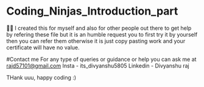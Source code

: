 # Coding_Ninjas_Introduction_part 
🥷🏻
I created this for myself and  also for other people out there to get help by refering these file but it is an humble request you to first try it by yourself then you can refer them otherwise it is just copy pasting work and your certificate will have no value.


#Contact me 
For any type of queries or guidance or help
you can ask me  at rajd57101@gmail.com
Insta - its_divyanshu5805
Linkedin - Divyanshu raj

THank uuu, happy coding :)
